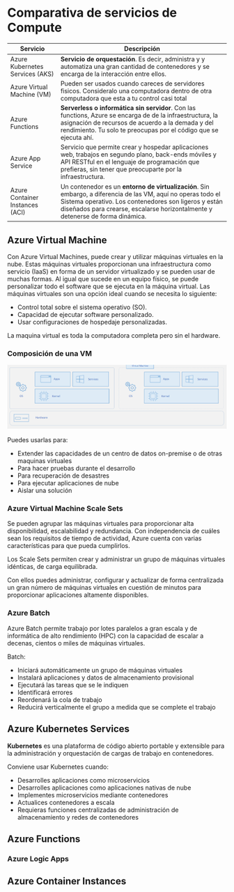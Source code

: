 # Comparativa de servicios de Compute

Servicio | Descripción
-------- | -----------
Azure Kubernetes Services (AKS) | **Servicio de orquestación**. Es decir, administra y y automatiza una gran cantidad de contenedores y se encarga de la interacción entre ellos.
Azure Virtual Machine (VM) | Pueden ser usados cuando careces de servidores fisicos. Consideralo una computadora dentro de otra computadora que esta a tu control casi total
Azure Functions | **Serverless o informática sin servidor**. Con las functions, Azure se encarga de de la infraestructura, la asignación de recursos de acuerdo a la demada y del rendimiento. Tu solo te preocupas por el código que se ejecuta ahí.
Azure App Service | Servicio que permite crear y hospedar aplicaciones web, trabajos en segundo plano, back-ends móviles y API RESTful en el lenguaje de programación que prefieras, sin tener que preocuparte por la infraestructura.
Azure Container Instances (ACI) | Un contenedor es un **entorno de virtualización**. Sin embargo, a diferencia de las VM, aquí no operas todo el Sistema operativo. Los contenedores son ligeros y están diseñados para crearse, escalarse horizontalmente y detenerse de forma dinámica. 

## Azure Virtual Machine
Con Azure Virtual Machines, puede crear y utilizar máquinas virtuales en la nube. Estas máquinas virtuales proporcionan una infraestructura como servicio (IaaS) en forma de un servidor virtualizado y se pueden usar de muchas formas. Al igual que sucede en un equipo físico, se puede personalizar todo el software que se ejecuta en la máquina virtual. Las máquinas virtuales son una opción ideal cuando se necesita lo siguiente:
- Control total sobre el sistema operativo (SO).
- Capacidad de ejecutar software personalizado.
- Usar configuraciones de hospedaje personalizadas.

La maquina virtual es toda la computadora completa pero sin el hardware.

### Composición de una VM
![Composición VM](images/vm.png)

Puedes usarlas para:
- Extender las capacidades de un centro de datos on-premise o de otras maquinas virtuales
- Para hacer pruebas durante el desarrollo
- Para recuperación de desastres
- Para ejecutar aplicaciones de nube
- Aislar una solución

### Azure Virtual Machine Scale Sets
Se pueden agrupar las máquinas virtuales para proporcionar alta disponibilidad, escalabilidad y redundancia. Con independencia de cuáles sean los requisitos de tiempo de actividad, Azure cuenta con varias características para que pueda cumplirlos.

Los Scale Sets permiten crear y administrar un grupo de máquinas virtuales idénticas, de carga equilibrada.

Con ellos puedes administrar, configurar y actualizar de forma centralizada un gran número de máquinas virtuales en cuestión de minutos para proporcionar aplicaciones altamente disponibles.

### Azure Batch
Azure Batch permite trabajo por lotes paralelos a gran escala y de informática de alto rendimiento (HPC) con la capacidad de escalar a decenas, cientos o miles de máquinas virtuales.

Batch:

- Iniciará automáticamente un grupo de máquinas virtuales
- Instalará aplicaciones y datos de almacenamiento provisional
- Ejecutará las tareas que se le indiquen
- Identificará errores
- Reordenará la cola de trabajo
- Reducirá verticalmente el grupo a medida que se complete el trabajo

## Azure Kubernetes Services
**Kubernetes** es una plataforma de código abierto portable y extensible para la administración y orquestación de cargas de trabajo en contenedores.

Conviene usar Kubernetes cuando:
- Desarrolles aplicaciones como microservicios
- Desarrolles aplicaciones como aplicaciones nativas de nube
- Implementes microservicios mediante contenedores
- Actualices contenedores a escala
- Requieras funciones centralizadas de administración de almacenamiento y redes de contenedores

## Azure Functions 

### Azure Logic Apps

## Azure Container Instances

